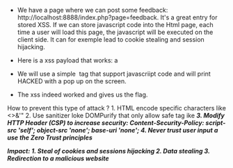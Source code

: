 - We have a page where we can post some feedback: http://localhost:8888/index.php?page=feedback. It's a great entry for stored XSS. If we can store javascript code into the Html page, each time a user will load this page, the javascript will be executed on the client side. It can for exemple lead to cookie stealing and session hijacking.

- Here is a xss payload that works: <img onload="alert('HACKED')" />a
- We will use a simple <img > tag that support javascriipt code and will print HACKED with a pop up on the screen.
- The xss indeed worked and gives us the flag.

How to prevent this type of attack ?
    1. HTML encode specific characters like <>&'"
    2. Use sanitizer loke DOMPurify that only allow safe tag ike <b> <i>
    3. Modify HTTP Header (CSP) to increase security: Content-Security-Policy: script-src 'self'; object-src 'none'; base-uri 'none';
    4. Never trust user input a use the Zero Trust principles

Impact: 
    1. Steal of cookies and sessions hijacking
    2. Data stealing
    3. Redirection to a malicious website